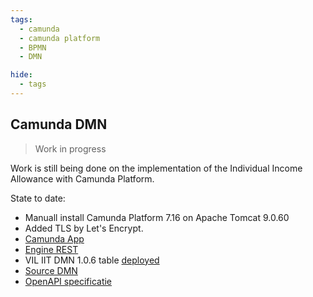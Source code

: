 ```yaml
---
tags:
  - camunda
  - camunda platform
  - BPMN
  - DMN

hide:
  - tags
---
```

<!--
Hide the headline with some inline CSS
-->
<style>
  .md-typeset h1 {
    opacity: 0; height: 0; margin: 0
  }
</style>

## Camunda DMN

> Work in progress

Work is still being done on the implementation of the Individual Income Allowance with Camunda Platform.

State to date:

- Manuall install Camunda Platform 7.16 on Apache Tomcat 9.0.60
- Added TLS by Let's Encrypt.
- [Camunda App](https://vil-regels.nl:8443/camunda/app/welcome/default/#!/login) 
- [Engine REST](https://vil-regels.nl:8443/engine-rest/) 
- VIL IIT DMN 1.0.6 table [deployed](https://vil-regels.nl:8443/engine-rest/decision-definition/Decision_18qw2e6:3:33656406-af80-11ec-b8af-024226688519/xml)
- [Source DMN](https://gitlab.com/discipl/RON/eclipse)
- [OpenAPI specificatie](../assets/docs/openapi.json)
